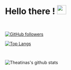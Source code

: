 <h1>
Hello there ! <img src="https://raw.githubusercontent.com/MartinHeinz/MartinHeinz/master/wave.gif" width="30px">
</h1>

<br>

[![GitHub followers](https://img.shields.io/github/followers/theatina?label=Follow&style=social)](https://github.com/theatina/?tab=followers)


[![Top Langs](https://github-readme-stats.vercel.app/api/top-langs/?username=theatina&layout=compact)](https://github.com/theatina/github-readme-stats)

<br>

![Theatinas's github stats](https://github-readme-stats.vercel.app/api?username=theatina&show_icons=true&theme=tokyonight&hide_title=true&line_height=22pt)

<!--
**theatina/theatina** is a ✨ _special_ ✨ repository because its `README.md` (this file) appears on your GitHub profile.

Here are some ideas to get you started:

- 🔭 I’m currently working on ...
- 🌱 I’m currently learning ...
- 👯 I’m looking to collaborate on ...
- 🤔 I’m looking for help with ...
- 💬 Ask me about ...
- 📫 How to reach me: ...
- 😄 Pronouns: ...
- ⚡ Fun fact: ...
-->

